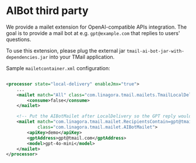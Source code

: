 # AIBot third party

We provide a mailet extension for OpenAI-compatible APIs integration. The goal is to provide a mail bot at e.g. `gpt@example.com` that replies to users' questions.

To use this extension, please plug the external jar `tmail-ai-bot-jar-with-dependencies.jar` into your TMail application.

Sample `mailetcontainer.xml` configuration:

```xml

<processor state="local-delivery" enableJmx="true">
    ...
    <mailet match="All" class="com.linagora.tmail.mailets.TmailLocalDelivery">
        <consume>false</consume>
    </mailet>

    <!-- Put the AIBotMailet after LocalDelivery so the GPT reply would come after the asking question -->
    <mailet match="com.linagora.tmail.mailet.RecipientsContain=gpt@tmail.com"
            class="com.linagora.tmail.mailet.AIBotMailet">
        <apiKey>demo</apiKey>
        <gptAddress>gpt@tmail.com</gptAddress>
        <model>gpt-4o-mini</model>
    </mailet>
</processor>
```